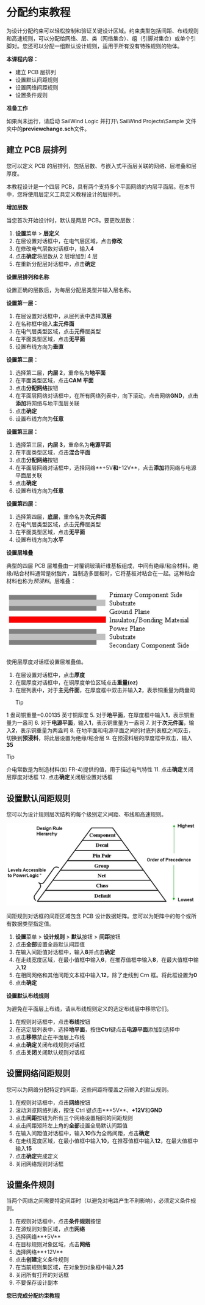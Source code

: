# 分配约束教程
为设计分配约束可以轻松控制和验证关键设计区域。约束类型包括间距、布线规则和高速规则，可以分配给网络、层、类（网络集合）、组（引脚对集合）或单个引脚对。您还可以分配一组默认设计规则，适用于所有没有特殊规则的物体。

****本课程内容：****

- 建立 PCB 层排列
- 设置默认间距规则
- 设置网络间距规则
- 设置条件规则

****准备工作****

如果尚未运行，请启动 SailWind Logic 并打开\ SailWind Projects\Sample 文件夹中的**previewchange.sch**文件。

## 建立 PCB 层排列
您可以定义 PCB 的层排列，包括层数、与嵌入式平面层关联的网络、层堆叠和层厚度。

本教程设计是一个四层 PCB，具有两个支持多个平面网络的内层平面层。在本节中，您将使用层定义工具定义教程设计的层排列。

****增加层数****

当您首次开始设计时，默认是两层 PCB。要更改层数：

1. **设置**菜单 > **层定义**
2. 在层设置对话框中，在电气层区域，点击**修改**
3. 在修改电气层数对话框中，输入**4**
4. 点击**确定**将层数从 2 层增加到 4 层
5. 在重新分配层对话框中，点击**确定**

****设置层排列和名称****

设置正确的层数后，为每层分配层类型并输入层名称。

****设置第一层：****

1. 在层设置对话框中，从层列表中选择**顶层**
2. 在名称框中输入**主元件面**
3. 在电气层类型区域，点击**元件**层类型
4. 在平面类型区域，点击**无平面**
5. 设置布线方向为**垂直**

****设置第二层：****

1. 选择第二层，**内层 2**，重命名为**地平面**
2. 在平面类型区域，点击**CAM 平面**
3. 点击**分配网络**按钮
4. 在平面层网络对话框中，在所有网络列表中，向下滚动，点击网络**GND**，点击**添加**将网络与地平面层关联
5. 点击**确定**
6. 设置布线方向为**任意**

****设置第三层：****

1. 选择第三层，**内层 3**，重命名为**电源平面**
2. 在平面类型区域，点击**混合平面**
3. 点击**分配网络**按钮
4. 在平面层网络对话框中，选择网络**+5V**和**+12V**，点击**添加**将网络与电源平面层关联
5. 点击**确定**
6. 设置布线方向为**任意**

****设置第四层：****

1. 选择第四层，**底层**，重命名为**次元件面**
2. 在电气层类型区域，点击**元件**层类型
3. 在平面类型区域，点击**无平面**
4. 设置布线方向为**水平**

****设置层堆叠****

典型的四层 PCB 层堆叠由一对覆铜玻璃纤维基板组成，中间有绝缘/粘合材料。绝缘/粘合材料通常是树脂片，当制造多层板时，它将基板对粘合在一起。这种粘合材料也称为*预浸料*。层堆叠：

![](/logic/tutorial/8/_page_1_Figure_25.jpeg)

使用层厚度对话框设置层堆叠值。

1. 在层设置对话框中，点击**厚度**
2. 在层厚度对话框中，在铜厚度单位区域点击**重量(oz)**
3. 在层列表中，对于**主元件面**，在厚度框中双击并输入**2**，表示铜重量为两盎司
   > [!TIP]
 1 盎司铜重量=0.00135 英寸铜厚度
5. 对于**地平面**，在厚度框中输入**1**，表示铜重量为一盎司
6. 对于**电源平面**，输入**1**，表示铜重量为一盎司
7. 对于**次元件面**，输入**2**，表示铜重量为两盎司
8. 在地平面和电源平面之间的衬底列表框之间双击，切换到**预浸料**，将此层设置为绝缘/粘合层
9. 在预浸料层的厚度框中双击，输入**35**
   > [!TIP]
 介电常数是为制造材料(如 FR-4)提供的值，用于描述电气特性
11. 点击**确定**关闭层厚度对话框
12. 点击**确定**关闭层设置对话框

## 设置默认间距规则
您可以为设计规则层次结构的每个级别定义间距、布线和高速规则。

![](/logic/tutorial/8/_page_2_Figure_14.jpeg)

间距规则对话框的间距区域包含 PCB 设计数据矩阵。您可以为矩阵中的每个或所有数据类型指定值。

1. **设置**菜单 > **设计规则** > **默认**按钮 > **间距**按钮
2. 点击**全部**设置全局默认间距值
3. 在输入间距值对话框中，输入**8**并点击**确定**
4. 在走线宽度区域，在最小值框中输入**6**，在推荐值框中输入**8**，在最大值框中输入**12**
5. 在相同网络和其他间距文本框中输入**12**，除了走线到 Crn 框。将此框设置为**0**
6. 点击**确定**

****设置默认布线规则****

为避免在平面层上布线，请从布线规则定义的选定布线层中移除它们。

1. 在规则对话框中，点击**布线**按钮
2. 在选定层列表中，选择**地平面**，按住**Ctrl**键点击**电源平面**添加到选择中
3. 点击**移除**禁止在平面层上布线
4. 点击**确定**关闭布线规则对话框
5. 点击**关闭**关闭默认规则对话框

## 设置网络间距规则
您可以为网络分配特定的间距，这些间距将覆盖之前输入的默认规则。

1. 在规则对话框中，点击**网络**按钮
2. 滚动浏览网络列表，按住 Ctrl 键点击**+5V**、**+12V**和**GND**
3. 点击**间距**按钮为所有三个网络设置相同的间距规则
4. 点击间距矩阵左上角的**全部**设置全局默认间距值
5. 在输入间距值对话框中，输入**10**作为全局间距，点击**确定**
6. 在走线宽度区域，在最小值框中输入**10**，在推荐值框中输入**12**，在最大值框中输入**15**
7. 点击**确定**完成定义
8. 关闭网络规则对话框

## 设置条件规则
当两个网络之间需要特定间距时（以避免对电路产生不利影响），必须定义条件规则。

1. 在规则对话框中，点击**条件规则**按钮
2. 在源规则对象区域，点击**网络**
3. 选择网络**+5V**
4. 在目标规则对象区域，点击**网络**
5. 选择网络**+12V**
6. 点击**创建**定义条件规则
7. 在当前规则集区域，在对象到对象框中输入**25**
8. 关闭所有打开的对话框
9. 不要保存设计副本

****您已完成分配约束教程****